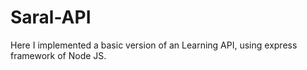 # Saral-API
Here I implemented a basic version of an Learning API, using express framework of Node JS.
